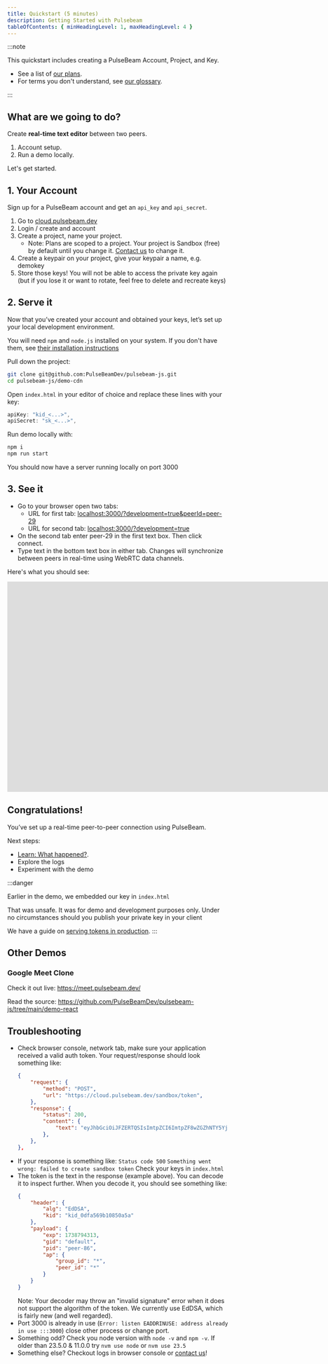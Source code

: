 ```yaml
---
title: Quickstart (5 minutes)
description: Getting Started with Pulsebeam
tableOfContents: { minHeadingLevel: 1, maxHeadingLevel: 4 }
---
```


:::note

This quickstart includes creating a PulseBeam Account, Project, and Key. 

* See a list of [our plans](https://pulsebeam.dev/#pricing).
* For terms you don't understand, see [our glossary](/docs/concepts/terms).

:::

## What are we going to do?
 
Create **real-time text editor** between two peers.

1. Account setup. 
1. Run a demo locally. 

Let's get started.

## 1. Your Account

Sign up for a PulseBeam account and get an `api_key` and `api_secret`.

1. Go to [cloud.pulsebeam.dev](https://cloud.pulsebeam.dev) 
1. Login / create and account
1. Create a project, name your project. 
    * Note: Plans are scoped to a project. Your project is Sandbox (free) by default until you change it. [Contact us](/docs/community-and-support/support/) to change it.
1. Create a keypair on your project, give your keypair a name, e.g. demokey
1. Store those keys! You will not be able to access the private key again (but if you lose it or want to rotate, feel free to delete and recreate keys)

## 2. Serve it

Now that you’ve created your account and obtained your keys, let’s set up your local development environment.

You will need `npm` and `node.js` installed on your system. If you don't have them, see <a href="https://docs.npmjs.com/downloading-and-installing-node-js-and-npm" target="_blank">their installation instructions</a>

Pull down the project:
```bash
git clone git@github.com:PulseBeamDev/pulsebeam-js.git
cd pulsebeam-js/demo-cdn
```

Open `index.html` in your editor of choice and replace these lines with your key:
```javascript
apiKey: "kid_<...>",
apiSecret: "sk_<...>",
```

Run demo locally with:
```bash
npm i
npm run start
```

You should now have a server running locally on port 3000

## 3. See it

* Go to your browser open two tabs:
    * URL for first tab: <a href="http://localhost:3000/?development=true&peerId=peer-29" target="_blank" rel="noreferrer noopener">localhost:3000/?development=true&peerId=peer-29</a>
    * URL for second tab: <a href="http://localhost:3000/?development=true" target="_blank" rel="noreferrer noopener">localhost:3000/?development=true</a>
* On the second tab enter peer-29 in the first text box. Then click connect.
* Type text in the bottom text box in either tab. Changes will synchronize between peers in real-time using WebRTC data channels.

Here's what you should see:
<iframe style="height: 480px;" id="ytplayer" type="text/html" title="YouTube video player Quickstart Successful Output" width="2000" height="1000"
src="https://www.youtube.com/embed/Y9mKCrlLu7k?si=HDNMFjK6LaXSy61X?loop=1&modestbranding=1&playsinline=1&color=white&iv_load_policy=3"
frameborder="0" allowfullscreen allow="accelerometer; autoplay; clipboard-write; encrypted-media; gyroscope; picture-in-picture; web-share" referrerpolicy="strict-origin-when-cross-origin"></iframe>

## Congratulations! 

You’ve set up a real-time peer-to-peer connection using PulseBeam. 

Next steps:
* [Learn: What happened?](/docs/getting-started/what-happened/). 
* Explore the logs
* Experiment with the demo

:::danger

Earlier in the demo, we embedded our key in `index.html`

That was unsafe. It was for demo and development purposes only. Under no circumstances should you publish your private key in your client

We have a guide on [serving tokens in production](/docs/guides/token/).
:::

## Other Demos

### Google Meet Clone

Check it out live: https://meet.pulsebeam.dev/

Read the source: https://github.com/PulseBeamDev/pulsebeam-js/tree/main/demo-react

## Troubleshooting
* Check browser console, network tab, make sure your application received a valid auth token. Your request/response should look something like:
    ```json
    {
        "request": {
            "method": "POST",
            "url": "https://cloud.pulsebeam.dev/sandbox/token",
        },
        "response": {
            "status": 200,
            "content": {
                "text": "eyJhbGciOiJFZERTQSIsImtpZCI6ImtpZF8wZGZhNTY5YjEwODUwYTVhIn0.eyJleHAiOjE3Mzg3OTQzMTMsImdpZCI6ImRlZmF1bHQiLCJwaWQiOiJwZWVyLTg2IiwiYXAiOnsiZ3JvdXBfaWQiOiIqIiwicGVlcl9pZCI6IioifX0.MOdiTUebb_n-WiAV8_2UiaA2YO8JvenQ0J9wkU7_wEtVHli_ySTM51u4SHMtpjgkjHuY70OjPrGpM-Daj7UMAg"
            },
        },
    },
    ```
* If your response is something like: `Status code 500` `Something went wrong: failed to create sandbox token` Check your keys in `index.html`
* The token is the text in the response (example above). You can decode it to inspect further. When you decode it, you should see something like:
    ```json
    {
        "header": {
            "alg": "EdDSA",
            "kid": "kid_0dfa569b10850a5a"
        },
        "payload": {
            "exp": 1738794313,
            "gid": "default",
            "pid": "peer-86",
            "ap": {
                "group_id": "*",
                "peer_id": "*"
            }
        }
    }
    ```
    Note: Your decoder may throw an "invalid signature" error when it does not support the algorithm of the token. We currently use EdDSA, which is fairly new (and well regarded).
* Port 3000 is already in use (`Error: listen EADDRINUSE: address already in use :::3000`) close other process or change port.
* Something odd? Check you node version with `node -v` and `npm -v`. If older than 23.5.0 & 11.0.0 try `nvm use node` or `nvm use 23.5`
* Something else? Checkout logs in browser console or [contact us](/docs/community-and-support/support/)!
